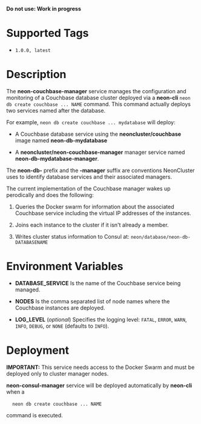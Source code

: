 **Do not use: Work in progress**

# Supported Tags

* `1.0.0, latest`

# Description

The **neon-couchbase-manager** service manages the configuration and monitoring of a Couchbase database cluster deployed via a **neon-cli** `neon db create couchbase ... NAME` command.  This command actually deploys two services named after the database.

For example, `neon db create couchbase ... mydatabase` will deploy:

* A Couchbase database service using the **neoncluster/couchbase** image named **neon-db-mydatabase**

* A **neoncluster/neon-couchbase-manager** manager service named **neon-db-mydatabase-manager**.

The **neon-db-** prefix and the **-manager** suffix are conventions NeonCluster uses to identify database services and their associated managers.

The current implementation of the Couchbase manager wakes up perodically and does the following:

1. Queries the Docker swarm for information about the associated Couchbase service including the virtual IP addresses of the instances.

2. Joins each instance to the cluster if it isn't already a member.

3. Writes cluster status information to Consul at: `neon/database/neon-db-DATABASENAME`

# Environment Variables

* **DATABASE_SERVICE** Is the name of the Couchbase service being managed.

* **NODES** Is the comma separated list of node names where the Couchbase instances are deployed.

* **LOG_LEVEL** (*optional*) Specifies the logging level: `FATAL`, `ERROR`, `WARN`, `INFO`, `DEBUG`, or `NONE` (defaults to `INFO`).

# Deployment

**IMPORTANT:** This service needs access to the Docker Swarm and must be deployed only to cluster manager nodes.

**neon-consul-manager** service will be deployed automatically by **neon-cli** when a

&nbsp;&nbsp;&nbsp;&nbsp;`neon db create couchbase ... NAME`

command is executed.

